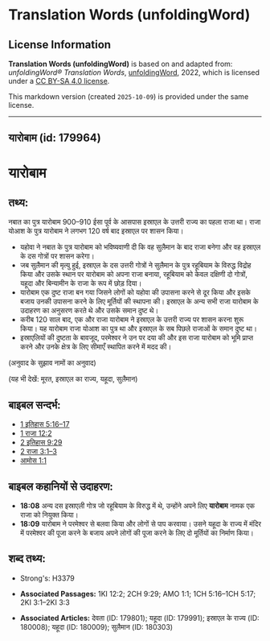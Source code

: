 # Translation Words (unfoldingWord)

## License Information

**Translation Words (unfoldingWord)** is based on and adapted from: _unfoldingWord® Translation Words_, [unfoldingWord](https://unfoldingword.org/utw), 2022, which is licensed under a [CC BY-SA 4.0 license](https://creativecommons.org/licenses/by-sa/4.0/legalcode.en).

This markdown version (created `2025-10-09`) is provided under the same license.



--------------------------------

## यारोबाम (id: 179964)

यारोबाम
=======

तथ्य:
-----

नबात का पुत्र यारोबाम 900–910 ईसा पूर्व के आसपास इस्राएल के उत्तरी राज्य का पहला राजा था। राजा योआश के पुत्र यारोबाम ने लगभग 120 वर्ष बाद इस्राएल पर शासन किया।

* यहोवा ने नबात के पुत्र यारोबाम को भविष्यवाणी दी कि वह सुलैमान के बाद राजा बनेगा और वह इस्राएल के दस गोत्रों पर शासन करेगा।
* जब सुलैमान की मृत्यु हुई, इस्राएल के दस उत्तरी गोत्रों ने सुलैमान के पुत्र रहूबियाम के विरुद्ध विद्रोह किया और उसके स्थान पर यारोबाम को अपना राजा बनाया, रहूबियाम को केवल दक्षिणी दो गोत्रों, यहूदा और बिन्यामीन के राजा के रूप में छोड़ दिया।
* यारोबाम एक दुष्ट राजा बन गया जिसने लोगों को यहोवा की उपासना करने से दूर किया और इसके बजाय उनकी उपासना करने के लिए मूर्तियों की स्थापना की। इस्राएल के अन्य सभी राजा यारोबाम के उदाहरण का अनुसरण करते थे और उसके समान दुष्ट थे।
* करीब 120 साल बाद, एक और राजा यारोबाम ने इस्राएल के उत्तरी राज्य पर शासन करना शुरू किया। यह यारोबाम राजा योआश का पुत्र था और इस्राएल के सब पिछले राजाओं के समान दुष्ट था।
* इस्राएलियों की दुष्टता के बावजूद, परमेश्वर ने उन पर दया की और इस राजा यारोबाम को भूमि प्राप्त करने और उनके क्षेत्र के लिए सीमाएँ स्थापित करने में मदद की।

(अनुवाद के सुझाव नामों का अनुवाद)

(यह भी देखें: मूरत, इस्राएल का राज्य, यहूदा, सुलैमान)

बाइबल सन्दर्भ:
--------------

* [1 इतिहास 5:16–17](https://ref.ly/1Chr0:0)
* [1 राजा 12:2](https://ref.ly/1Kgs0:0)
* [2 इतिहास 9:29](https://ref.ly/2Chr0:0)
* [2 राजा 3:1–3](https://ref.ly/2Kgs0:0)
* [आमोस 1:1](https://ref.ly/Amos1:1)

बाइबल कहानियों से उदाहरण:
-------------------------

* **18:08** अन्य दस इस्राएली गोत्र जो रहूबियाम के विरुद्ध में थे, उन्होंने अपने लिए **यारोबाम** नामक एक राजा को नियुक्त किया।
* **18:09** यारोबाम ने परमेश्वर से बलवा किया और लोगों से पाप करवाया। उसने यहूदा के राज्य में मंदिर में परमेश्वर की पूजा करने के बजाय अपने लोगों की पूजा करने के लिए दो मूर्तियों का निर्माण किया।

शब्द तथ्य:
----------

* Strong's: H3379

* **Associated Passages:** 1KI 12:2; 2CH 9:29; AMO 1:1; 1CH 5:16–1CH 5:17; 2KI 3:1–2KI 3:3
* **Associated Articles:** देवता (ID: 179801); यहूदा (ID: 179991); इस्राएल के राज्य (ID: 180008); यहूदा (ID: 180009); सुलैमान (ID: 180303)

